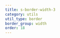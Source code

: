 ```yaml
---
title: s-border-width-3
category: utils
util_type: border
border_group: width
order: 18
---
```

<span class="s-border s-border-width-3"></span>